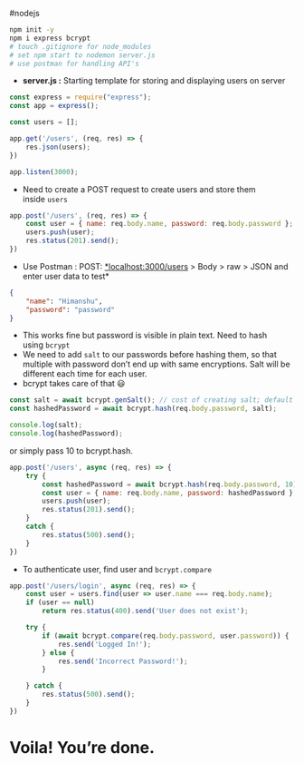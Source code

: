 #nodejs 

```bash
npm init -y
npm i express bcrypt
# touch .gitignore for node_modules
# set npm start to nodemon server.js
# use postman for handling API's
```

- **server.js :** Starting template for storing and displaying users on server

```js
const express = require("express");
const app = express();

const users = [];

app.get('/users', (req, res) => {
    res.json(users);
})

app.listen(3000);
```

- Need to create a POST request to create users and store them inside `users`

```js
app.post('/users', (req, res) => {
    const user = { name: req.body.name, password: req.body.password };
    users.push(user);
    res.status(201).send();
})
```

- Use Postman : POST: [*localhost:3000/users](http://localhost:3000/users) > Body > raw > JSON and enter user data to test*

```json
{
    "name": "Himanshu",
    "password": "password"
}
```

- This works fine but password is visible in plain text. Need to hash using `bcrypt`
- We need to add `salt` to our passwords before hashing them, so that multiple with password don’t end up with same encryptions. Salt will be different each time for each user.
- bcrypt takes care of that 😃

```js
const salt = await bcrypt.genSalt(); // cost of creating salt; default 10
const hashedPassword = await bcrypt.hash(req.body.password, salt);

console.log(salt);
console.log(hashedPassword);
```

or simply pass 10 to bcrypt.hash.

```js
app.post('/users', async (req, res) => {
    try {
        const hashedPassword = await bcrypt.hash(req.body.password, 10);
        const user = { name: req.body.name, password: hashedPassword };
        users.push(user);
        res.status(201).send();
    }
    catch {
        res.status(500).send();
    }
})
```

- To authenticate user, find user and `bcrypt.compare`

```js
app.post('/users/login', async (req, res) => {
    const user = users.find(user => user.name === req.body.name);
    if (user == null)
        return res.status(400).send('User does not exist');

    try {
        if (await bcrypt.compare(req.body.password, user.password)) {
            res.send('Logged In!');
        } else {
            res.send('Incorrect Password!');
        }

    } catch {
        res.status(500).send();
    }
})
```

# Voila! You’re done.
